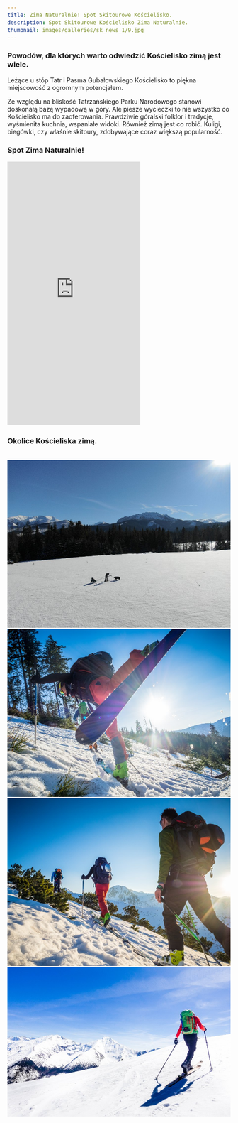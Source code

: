 ```yaml
---
title: Zima Naturalnie! Spot Skitourowe Kościelisko.
description: Spot Skitourowe Kościelisko Zima Naturalnie.
thumbnail: images/galleries/sk_news_1/9.jpg
---
```

  
  ### Powodów, dla których warto odwiedzić Kościelisko zimą jest wiele.
  
  Leżące u stóp Tatr i Pasma Gubałowskiego Kościelisko to piękna miejscowość z ogromnym potencjałem. 
  
  Ze względu na bliskość Tatrzańskiego Parku Narodowego stanowi doskonałą bazę wypadową w góry. Ale piesze wycieczki to nie wszystko co Kościelisko ma do zaoferowania. Prawdziwie góralski folklor i tradycje, wyśmienita kuchnia, wspaniałe widoki. Również zimą jest co robić. Kuligi, biegówki, czy właśnie skitoury, zdobywające coraz większą popularność.
  
  ### Spot Zima Naturalnie!
  
  <iframe src="https://youtube.com/embed/S2rDXWmGLpE" allowfullscreen="" style="height: 593px" frameborder="0"></iframe>
  
  ### Okolice Kościeliska zimą.
  
  <span class="sk_news_1">
    <a href="/images/galleries/sk_news_1/1.jpg" title=""><img src="/images/galleries/sk_news_1/5.jpg.jpg.thumb.jpg" alt="" /></a>
    <a href="/images/galleries/sk_news_1/2.jpg" title=""><img src="/images/galleries/sk_news_1/6.jpg" alt="" /></a>
    <a href="/images/galleries/sk_news_1/3.jpg" title=""><img src="/images/galleries/sk_news_1/7.jpg" alt="" /></a>
    <a href="/images/galleries/sk_news_1/4.jpg" title=""><img src="/images/galleries/sk_news_1/8.jpg" alt="" /></a><img src="/images/galleries/sk_news_1/9.jpg" alt="" /></a>
  </span>
